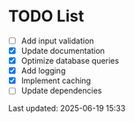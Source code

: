 # TODO List

- [ ] Add input validation
- [x] Update documentation
- [x] Optimize database queries
- [x] Add logging
- [x] Implement caching
- [ ] Update dependencies

Last updated: 2025-06-19 15:33
